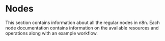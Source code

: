 # Nodes

This section contains information about all the regular nodes in n8n. Each node documentation contains information on the available resources and operations along with an example workflow.
